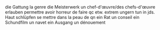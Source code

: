die Gattung la genre
die Meisterwerk un chef-d'œuvre/des chefs-d'œuvre
erlauben permettre
avoir horreur de faire qc etw. extrem ungern tun
in jds. Haut schlüpfen se mettre dans la peau de qn
ein Rat un conseil 
ein Schundfilm un navet
ein Ausgang un dénouement